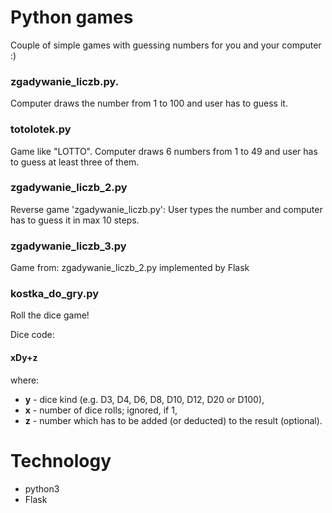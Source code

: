 
# Python games
Couple of simple games with guessing numbers for you and your computer :)


### zgadywanie_liczb.py.

Computer draws the number from 1 to 100 and user has to guess it.


### totolotek.py

Game like "LOTTO". Computer draws 6 numbers from 1 to 49 and user has to guess at least three of them. 


### zgadywanie_liczb_2.py 

Reverse game 'zgadywanie_liczb.py': User types the number and computer has to guess it in max 10 steps.


### zgadywanie_liczb_3.py

Game from: zgadywanie_liczb_2.py implemented by Flask


### kostka_do_gry.py

Roll the dice game!

Dice code:

#### xDy+z

where:
* __y__ - dice kind (e.g. D3, D4, D6, D8, D10, D12, D20 or D100),
* __x__ - number of dice rolls; ignored, if 1,
* __z__ - number which has to be added (or deducted) to the result (optional).


# Technology
- python3
- Flask
